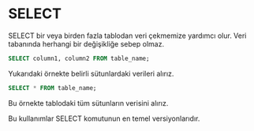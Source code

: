 # SELECT

SELECT bir veya birden fazla tablodan veri çekmemize yardımcı olur. Veri tabanında herhangi bir değişikliğe sebep olmaz.

```sql
SELECT column1, column2 FROM table_name;
```
Yukarıdaki örnekte belirli sütunlardaki verileri alırız.

```sql
SELECT * FROM table_name;
```

Bu örnekte tablodaki tüm sütunların verisini alırız.

Bu kullanımlar SELECT komutunun en temel versiyonlarıdır.